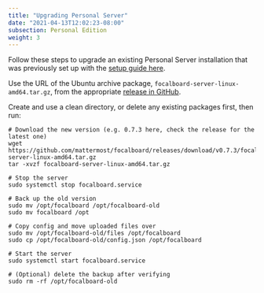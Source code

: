```yaml
---
title: "Upgrading Personal Server"
date: "2021-04-13T12:02:23-08:00"
subsection: Personal Edition
weight: 3
---
```


Follow these steps to upgrade an existing Personal Server installation that was previously set up with the [setup guide here](../ubuntu).

Use the URL of the Ubuntu archive package, `focalboard-server-linux-amd64.tar.gz`, from the appropriate [release in GitHub](https://github.com/mattermost/focalboard/releases).

Create and use a clean directory, or delete any existing packages first, then run:

```
# Download the new version (e.g. 0.7.3 here, check the release for the latest one)
wget https://github.com/mattermost/focalboard/releases/download/v0.7.3/focalboard-server-linux-amd64.tar.gz
tar -xvzf focalboard-server-linux-amd64.tar.gz

# Stop the server
sudo systemctl stop focalboard.service

# Back up the old version
sudo mv /opt/focalboard /opt/focalboard-old
sudo mv focalboard /opt

# Copy config and move uploaded files over
sudo mv /opt/focalboard-old/files /opt/focalboard
sudo cp /opt/focalboard-old/config.json /opt/focalboard

# Start the server
sudo systemctl start focalboard.service

# (Optional) delete the backup after verifying
sudo rm -rf /opt/focalboard-old
```
